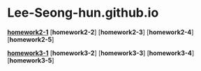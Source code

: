 # Lee-Seong-hun.github.io

[**homework2-1**](https://lee-seong-hun.github.io/homework2-1.html)
[**homework2-2**]
[**homework2-3**]
[**homework2-4**]
[**homework2-5**]

[**homework3-1**](Lee-Seong-hun.github.io/homework3-1.png)
[**homework3-2**]
[**homework3-3**]
[**homework3-4**]
[**homework3-5**]
